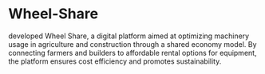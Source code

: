 # Wheel-Share
developed Wheel Share, a digital platform aimed at optimizing machinery usage in agriculture and construction through a shared economy model. By connecting farmers and builders to affordable rental options for equipment, the platform ensures cost efficiency and promotes sustainability.
